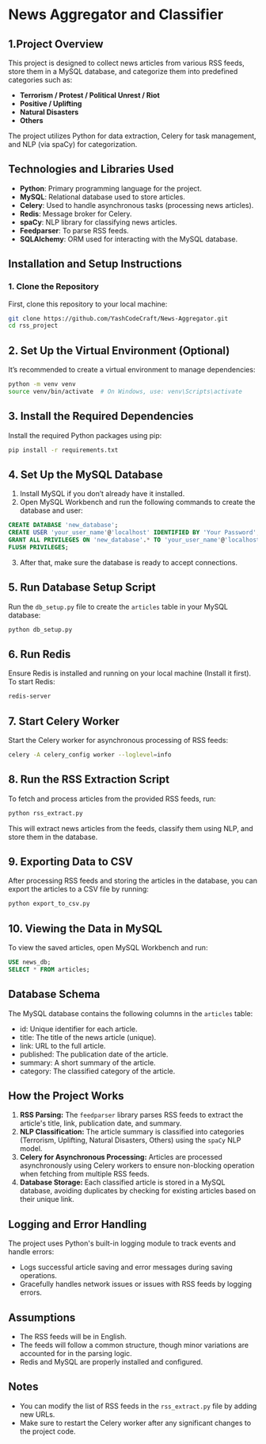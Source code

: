 # News Aggregator and Classifier

## 1.Project Overview
This project is designed to collect news articles from various RSS feeds, store them in a MySQL database, and categorize them into predefined categories such as:
- **Terrorism / Protest / Political Unrest / Riot**
- **Positive / Uplifting**
- **Natural Disasters**
- **Others**

The project utilizes Python for data extraction, Celery for task management, and NLP (via spaCy) for categorization.

## Technologies and Libraries Used
- **Python**: Primary programming language for the project.
- **MySQL**: Relational database used to store articles.
- **Celery**: Used to handle asynchronous tasks (processing news articles).
- **Redis**: Message broker for Celery.
- **spaCy**: NLP library for classifying news articles.
- **Feedparser**: To parse RSS feeds.
- **SQLAlchemy**: ORM used for interacting with the MySQL database.

## Installation and Setup Instructions

### 1. Clone the Repository
First, clone this repository to your local machine:
```bash
git clone https://github.com/YashCodeCraft/News-Aggregator.git
cd rss_project
```

## 2. Set Up the Virtual Environment (Optional)
It’s recommended to create a virtual environment to manage dependencies:
```bash
python -m venv venv
source venv/bin/activate  # On Windows, use: venv\Scripts\activate
```

## 3. Install the Required Dependencies
Install the required Python packages using pip:
```bash
pip install -r requirements.txt
```

## 4. Set Up the MySQL Database
1. Install MySQL if you don’t already have it installed.
2. Open MySQL Workbench and run the following commands to create the database and user:
```sql
CREATE DATABASE 'new_database';
CREATE USER 'your_user_name'@'localhost' IDENTIFIED BY 'Your Password';
GRANT ALL PRIVILEGES ON 'new_database'.* TO 'your_user_name'@'localhost';
FLUSH PRIVILEGES;
```
3. After that, make sure the database is ready to accept connections.

## 5. Run Database Setup Script
Run the `db_setup.py` file to create the `articles` table in your MySQL database:
```bash
python db_setup.py
```

## 6. Run Redis
Ensure Redis is installed and running on your local machine (Install it first). To start Redis:
```bash
redis-server
```

## 7. Start Celery Worker
Start the Celery worker for asynchronous processing of RSS feeds:
```bash
celery -A celery_config worker --loglevel=info
```

## 8. Run the RSS Extraction Script
To fetch and process articles from the provided RSS feeds, run:
```bash
python rss_extract.py
```
This will extract news articles from the feeds, classify them using NLP, and store them in the database.

## 9. Exporting Data to CSV
After processing RSS feeds and storing the articles in the database, you can export the articles to a CSV file by running:

```bash
python export_to_csv.py
```

## 10. Viewing the Data in MySQL
To view the saved articles, open MySQL Workbench and run:
```sql
USE news_db;
SELECT * FROM articles;
```

## Database Schema
The MySQL database contains the following columns in the `articles` table:

- id: Unique identifier for each article.
- title: The title of the news article (unique).
- link: URL to the full article.
- published: The publication date of the article.
- summary: A short summary of the article.
- category: The classified category of the article.

## How the Project Works
1. **RSS Parsing:** The `feedparser` library parses RSS feeds to extract the article's title, link, publication date, and summary.
2. **NLP Classification:** The article summary is classified into categories (Terrorism, Uplifting, Natural Disasters, Others) using the `spaCy` NLP model.
3. **Celery for Asynchronous Processing:** Articles are processed asynchronously using Celery workers to ensure non-blocking operation when fetching from multiple RSS feeds.
4. **Database Storage:** Each classified article is stored in a MySQL database, avoiding duplicates by checking for existing articles based on their unique link.  


## Logging and Error Handling
The project uses Python's built-in logging module to track events and handle errors:
- Logs successful article saving and error messages during saving operations.
- Gracefully handles network issues or issues with RSS feeds by logging errors.

## Assumptions
- The RSS feeds will be in English.
- The feeds will follow a common structure, though minor variations are accounted for in the parsing logic.
- Redis and MySQL are properly installed and configured.

  
## Notes
- You can modify the list of RSS feeds in the `rss_extract.py` file by adding new URLs.
- Make sure to restart the Celery worker after any significant changes to the project code.

